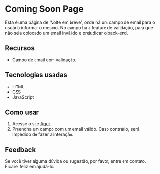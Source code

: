 # Coming Soon Page

Esta é uma página de 'Volte em breve', onde há um campo de email para o usuário informar
o mesmo. No campo há a feature de validação, para que não seja colocado um email inválido e prejudicar o back-end.

## Recursos
- Campo de email com validação.

## Tecnologias usadas
- HTML
- CSS
- JavaScript

## Como usar
1. Acesse o site [Aqui](https://coming-soon-page-kappa-nine.vercel.app/).
2. Preencha um campo com um email válido. Caso contrário, será impedido de fazer a interação.

## Feedback
Se você tiver alguma dúvida ou sugestão, por favor, entre em contato. Ficarei feliz em ajudá-lo.

